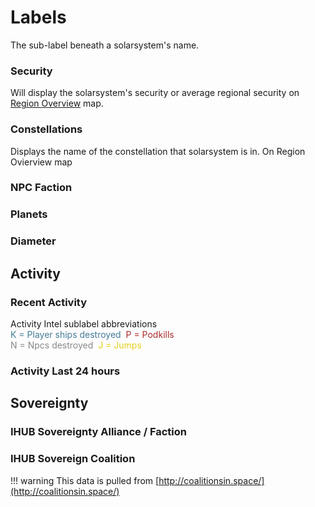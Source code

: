 # Labels
The sub-label beneath a solarsystem's name.

### Security
Will display the solarsystem's security or average regional security on [Region Overview](https://eveeye.readthedocs.io/en/latest/map/layout/) map.
### Constellations
Displays the name of the constellation that solarsystem is in. On Region Ovierview map
### NPC Faction
### Planets
### Diameter

## Activity
### Recent Activity
Activity Intel sublabel abbreviations<br><span style="color:#437c97">K = Player ships destroyed</span>&nbsp;&nbsp;<span style="color:#ac2d2d">P = Podkills</span><br><span style="color:#888888">N = Npcs destroyed</span>&nbsp;&nbsp;<span style="color:#e6cf18">J = Jumps</span>
### Activity Last 24 hours
## Sovereignty
### IHUB Sovereignty Alliance / Faction
### IHUB Sovereign Coalition

!!! warning
    This data is pulled from [http://coalitionsin.space/](http://coalitionsin.space/)
<!--stackedit_data:
eyJoaXN0b3J5IjpbMTY1NTU0ODA2MSwtMTE4NDQ2MjQzNiwxOD
Y1ODEyNDcsMTY1NTYzODU5OV19
-->